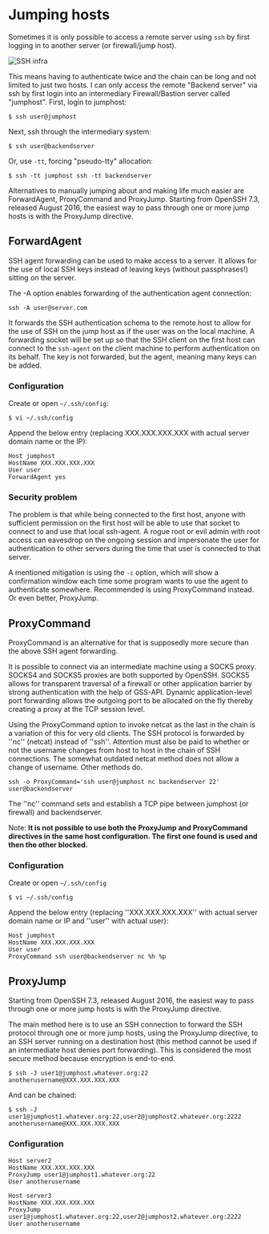 # Jumping hosts

Sometimes it is only possible to access a remote server using `ssh` by first logging in to another server (or firewall/jump host). 

![SSH infra](/_static/images/infra.png)

This means having to authenticate twice and the chain can be long and not limited to just two hosts. I can only access 
the remote "Backend server" via ssh by first login into an intermediary Firewall/Bastion server called "jumphost". 
First, login to jumphost:

    $ ssh user@jumphost

Next, ssh through the intermediary system:

    $ ssh user@backendserver

Or, use `-tt`, forcing "pseudo-tty" allocation:

    $ ssh -tt jumphost ssh -tt backendserver

Alternatives to manually jumping about and making life much easier are ForwardAgent, ProxyCommand and ProxyJump. 
Starting from OpenSSH 7.3, released August 2016, the easiest way to pass through one or more jump hosts is with the 
ProxyJump directive.

## ForwardAgent

SSH agent forwarding can be used to make access to a server. It allows for the use of local SSH keys instead of 
leaving keys (without passphrases!) sitting on the server.

The -A option enables forwarding of the authentication agent connection:

    ssh -A user@server.com 

It forwards the SSH authentication schema to the remote host to allow for the use of SSH on the jump host as if the user was on the local machine. A forwarding socket will be set up so that the SSH client on the first host can connect to the `ssh-agent` on the client machine to perform authentication on its behalf. The key is not forwarded, but the agent, meaning many keys can be added.

### Configuration

Create or open `~/.ssh/config`:

    $ vi ~/.ssh/config

Append the below entry (replacing XXX.XXX.XXX.XXX with actual server domain name or the IP):

    Host jumphost
    HostName XXX.XXX.XXX.XXX
    User user
    ForwardAgent yes

### Security problem

The problem is that while being connected to the first host, anyone with sufficient permission on the first host will be able to use that socket to connect to and use that local ssh-agent. A rogue root or evil admin with root access can eavesdrop on the ongoing session and impersonate the user for authentication to other servers during the time that user is connected to that server.

A mentioned mitigation is using the `-c` option, which will show a confirmation window each time some program wants to use the agent to authenticate somewhere. Recommended is using ProxyCommand instead. Or even better, ProxyJump.

## ProxyCommand

ProxyCommand is an alternative for that is supposedly more secure than the above SSH agent forwarding.

It is possible to connect via an intermediate machine using a SOCKS proxy. SOCKS4 and SOCKS5 proxies are both supported by OpenSSH. SOCKS5 allows for transparent traversal of a firewall or other application barrier by strong authentication with the help of GSS-API. Dynamic application-level port forwarding allows the outgoing port to be allocated on the fly thereby creating a proxy at the TCP session level.

Using the ProxyCommand option to invoke netcat as the last in the chain is a variation of this for very old clients. The SSH protocol is forwarded by ''nc'' (netcat) instead of ''ssh''. Attention must also be paid to whether or not the username changes from host to host in the chain of SSH connections. The somewhat outdated netcat method does not allow a change of username. Other methods do. 

    ssh -o ProxyCommand='ssh user@jumphost nc backendserver 22' user@backendserver

The ''nc'' command sets and establish a TCP pipe between jumphost (or firewall) and backendserver.

Note: **It is not possible to use both the ProxyJump and ProxyCommand directives in the same host configuration. The first one found is used and then the other blocked.**  

### Configuration

Create or open `~/.ssh/config`

    $ vi ~/.ssh/config

Append the below entry (replacing ''XXX.XXX.XXX.XXX'' with actual server domain name or IP and ''user'' with actual user):

    Host jumphost
    HostName XXX.XXX.XXX.XXX
    User user
    ProxyCommand ssh user@backendserver nc %h %p

## ProxyJump

Starting from OpenSSH 7.3, released August 2016, the easiest way to pass through one or more jump hosts is with the ProxyJump directive.

The main method here is to use an SSH connection to forward the SSH protocol through one or more jump hosts, using the ProxyJump directive, to an SSH server running on a destination host (this method cannot be used if an intermediate host denies port forwarding). This is considered the most secure method because encryption is end-to-end.

    $ ssh -J user1@jumphost.whatever.org:22 anotherusername@XXX.XXX.XXX.XXX

And can be chained:

    $ ssh -J user1@jumphost1.whatever.org:22,user2@jumphost2.whatever.org:2222 anotherusername@XXX.XXX.XXX.XXX

### Configuration

    Host server2
    HostName XXX.XXX.XXX.XXX
    ProxyJump user1@jumphost1.whatever.org:22
    User anotherusername

    Host server3
    HostName XXX.XXX.XXX.XXX
    ProxyJump user1@jumphost1.whatever.org:22,user2@jumphost2.whatever.org:2222
    User anotherusername
